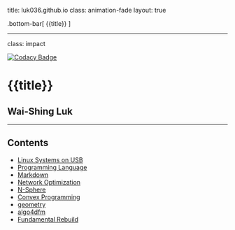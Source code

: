 title: luk036.github.io
class: animation-fade
layout: true

<!-- This slide will serve as the base layout for all your slides -->
.bottom-bar[
  {{title}}
]

---

class: impact

[![Codacy Badge](https://api.codacy.com/project/badge/Grade/8f6a673d3177482b9b1d7b77995f0844)](https://app.codacy.com/app/luk036/luk036.github.io?utm_source=github.com&utm_medium=referral&utm_content=luk036/luk036.github.io&utm_campaign=badger)

# {{title}}
## Wai-Shing Luk

---

## Contents

- [Linux Systems on USB](flows/index.html)
- [Programming Language](proglang/index.html)
- [Markdown](markdown/index.html)
- [Network Optimization](netoptim/quickstart.html)
- [N-Sphere](n-sphere/intro.pdf)
- [Convex Programming](cvx/index.html)
- [geometry](projgeom/index.html)
- [algo4dfm](algo4dfm/index.html)
- [Fundamental Rebuild](fun/index.html)
